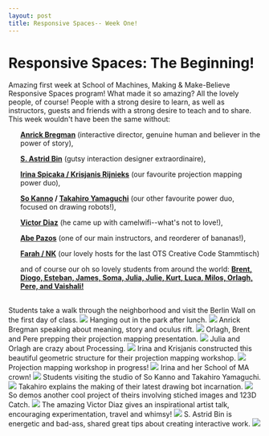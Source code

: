 ```yaml
---
layout: post
title: Responsive Spaces-- Week One!
---
```


# Responsive Spaces: The Beginning!

Amazing first week at School of Machines, Making & Make-Believe Responsive Spaces program! What made it so amazing? All the lovely people, of course! People with a strong desire to learn, as well as instructors, guests and friends with a strong desire to teach and to share. This week wouldn't have been the same without: 

<div>
<ul><b><a href="http://www.anrick.com/" target="_blank">Anrick Bregman</a></b> (interactive director, genuine human and believer in the power of story),</ul> 
<ul><b><a href="http://www.astridbin.com/" target="_blank">S. Astrid Bin</a></b> (gutsy interaction designer extraordinaire), </ul>
<ul><b><a href="http://www.codebark.com/" target="_blank">Irina Spicaka / Krisjanis Rijnieks</a></b> (our favourite projection mapping power duo), </ul>
<ul><b><a href="http://www.kanno.so" target="_blank">So Kanno</a> / <a href="http://yang02.org" target="_blank">Takahiro Yamaguchi</a></b> (our other favourite power duo, focused on drawing robots!), </ul>
<ul><b><a href="http://victordiazbarrales.com/" target="_blank">Victor Diaz</a></b> (he came up with camelwifi--what's not to love!), </ul>
<ul><b><a href="http://www.hamoid.com/" target="_blank">Abe Pazos</a></b> (one of our main instructors, and reorderer of bananas!), </ul>
<ul><b><a href="http://nkprojekt.de" target="_blank">Farah / NK</a></b> (our lovely hosts for the last OTS Creative Code Stammtisch)</ul>
<ul>and of course our oh so lovely students from around the world: <b><a href="http://schoolofma.org/programs/july-2014-responsive-spaces/" target="_blank">Brent, Diogo, Esteban, James, Soma, Julia, Julie, Kurt, Luca, Milos, Orlagh, Pere, and Vaishali!</a></b></ul>
</div>
<br>

<div>
<caption>Students take a walk through the neighborhood and visit the Berlin Wall on the first day of class.</caption>
<img src="{{ site.baseurl }}i/RS_Week1_11_s.jpg" class="pic">
<caption>Hanging out in the park after lunch.</caption>
<img src="{{ site.baseurl }}i/RS_Week1_12_s.jpg" class="pic">
<caption>Anrick Bregman speaking about meaning, story and oculus rift.</caption>
<img src="{{ site.baseurl }}i/RS_Week1_08_s.jpg" class="pic">
<caption>Orlagh, Brent and Pere prepping their projection mapping presentation.</caption>
<img src="{{ site.baseurl }}i/RS_Week1_04_s.png" class="pic">
<caption>Julia and Orlagh are crazy about Processing.</caption>
<img src="{{ site.baseurl }}i/RS_Week1_01_s.png" class="pic">
<caption>Irina and Krisjanis constructed this beautiful geometric structure for their projection mapping workshop.</caption>
<img src="{{ site.baseurl }}i/projection.jpg" class="pic">
<caption>Projection mapping workshop in progress!</caption>
<img src="{{ site.baseurl }}i/projection02.JPG" class="pic">
<caption>Irina and her School of MA crown!</caption>
<img src="{{ site.baseurl }}i/RS_Week1_03_s.png" class="pic">
<caption>Students visiting the studio of So Kanno and Takahiro Yamaguchi.</caption>
<img src="{{ site.baseurl }}i/RS_Week1_06_s.jpg" class="pic">
<caption>Takahiro explains the making of their latest drawing bot incarnation.</caption>
<img src="{{ site.baseurl }}i/RS_Week1_07_s.jpg" class="pic">
<caption>So demos another cool project of theirs involving stiched images and 123D Catch.</caption>
<img src="{{ site.baseurl }}i/RS_Week1_14_s.jpg" class="pic">
<caption>The amazing Victor Diaz gives an inspirational artist talk, encouraging experimentation, travel and whimsy!</caption>
<img src="{{ site.baseurl }}i/RS_Week1_02_s.png" class="pic">
<caption>S. Astrid Bin is energetic and bad-ass, shared great tips about creating interactive work.</caption>
<img src="{{ site.baseurl }}i/RS_Week1_16_s.jpg" class="pic">
</div>

